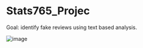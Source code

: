 # Stats765_Projec

Goal: identify fake reviews using text based analysis.

![image](https://user-images.githubusercontent.com/103346055/163529376-501006d7-cb17-4b8b-ae97-6f3d7545aa41.png)

